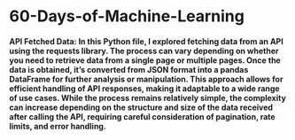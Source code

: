 # 60-Days-of-Machine-Learning


#### API Fetched Data: In this Python file, I explored fetching data from an API using the requests library. The process can vary depending on whether you need to retrieve data from a single page or multiple pages. Once the data is obtained, it’s converted from JSON format into a pandas DataFrame for further analysis or manipulation. This approach allows for efficient handling of API responses, making it adaptable to a wide range of use cases. While the process remains relatively simple, the complexity can increase depending on the structure and size of the data received after calling the API, requiring careful consideration of pagination, rate limits, and error handling.
